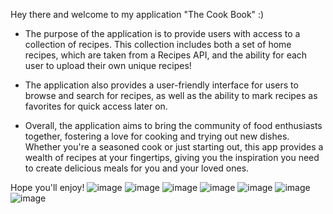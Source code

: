 Hey there and welcome to my application "The Cook Book" :)

  -  The purpose of the application is to provide users with access to a collection of recipes. This collection includes both a set of home recipes,
     which are taken from a Recipes API, and the ability for each user to upload their own unique recipes!
  
  - The application also provides a user-friendly interface for users to browse and search for recipes, as well as the ability to mark recipes as favorites for
    quick access later on. 

  - Overall, the application aims to bring the community of food enthusiasts together, fostering a love for cooking and trying out new dishes.
    Whether you're a seasoned cook or just starting out, this app provides a wealth of recipes at your fingertips, giving you the inspiration you need
    to create delicious meals for you and your loved ones.
    
Hope you'll enjoy!
![image](https://user-images.githubusercontent.com/92684210/218311249-733aa6e0-4a91-4466-b2b5-b4f33305b282.png)
![image](https://user-images.githubusercontent.com/92684210/218311253-5aa9414d-93b9-41ad-9fae-a124b51837de.png)
![image](https://user-images.githubusercontent.com/92684210/218311262-f885329c-50de-4aca-8276-a1a0333a767b.png)
![image](https://user-images.githubusercontent.com/92684210/218311337-e2e65d24-5bfc-4392-bc9a-cc31705c7718.png)
![image](https://user-images.githubusercontent.com/92684210/218311370-1bc505fd-34f4-4aad-b646-52a33a927001.png)
![image](https://user-images.githubusercontent.com/92684210/218311410-6c76b7fb-8578-4248-b2be-60cd34ae7abe.png)
![image](https://user-images.githubusercontent.com/92684210/218311447-46f02548-a703-4587-84cb-3358a10a95e1.png)
